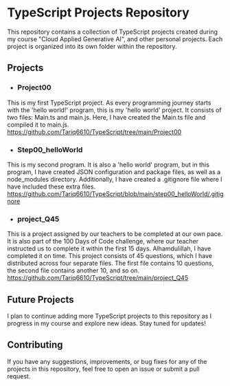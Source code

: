 
# TypeScript Projects Repository

This repository contains a collection of TypeScript projects created during my course "Cloud Applied Generative AI", and other personal projects. Each project is organized into its own folder within the repository.



## Projects 
 - ###  Project00
This is my first TypeScript project. As every programming journey starts with the 'hello world!' program, this is my 'hello world' project. It consists of two files: Main.ts and main.js. Here, I have created the Main.ts file and compiled it to main.js.
https://github.com/Tariq6610/TypeScript/tree/main/Project00 
 - ### Step00_helloWorld
This is my second program. It is also a 'hello world' program, but in this program, I have created JSON configuration and package files, as well as a node_modules directory. Additionally, I have created a .gitignore file where I have included these extra files.
https://github.com/Tariq6610/TypeScript/blob/main/step00_helloWorld/.gitignore
 - ### project_Q45
This is a project assigned by our teachers to be completed at our own pace. It is also part of the 100 Days of Code challenge, where our teacher instructed us to complete it within the first 15 days. Alhamdulillah, I have completed it on time. This project consists of 45 questions, which I have distributed across four separate files. The first file contains 10 questions, the second file contains another 10, and so on.
https://github.com/Tariq6610/TypeScript/tree/main/project_Q45
## Future Projects
I plan to continue adding more TypeScript projects to this repository as I progress in my course and explore new ideas. Stay tuned for updates!
## Contributing 
If you have any suggestions, improvements, or bug fixes for any of the projects in this repository, feel free to open an issue or submit a pull request.




 
